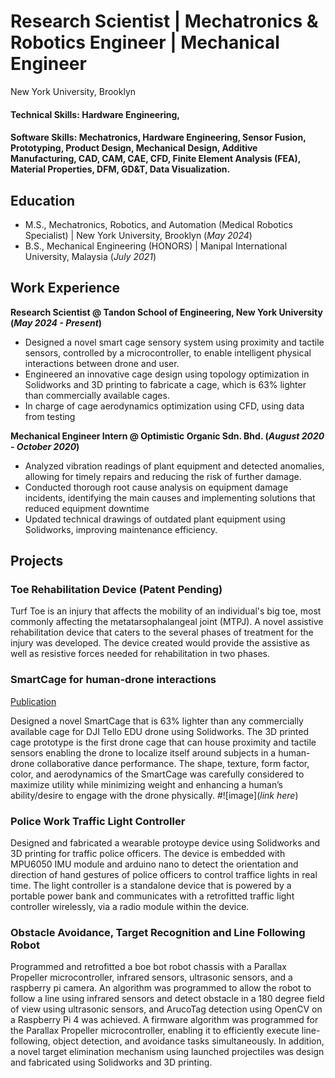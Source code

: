 # Research Scientist | Mechatronics & Robotics Engineer | Mechanical Engineer
New York University, Brooklyn

#### Technical Skills: Hardware Engineering, 
#### Software Skills:  Mechatronics, Hardware Engineering, Sensor Fusion, Prototyping, Product Design, Mechanical Design, Additive Manufacturing, CAD, CAM, CAE, CFD, Finite Element Analysis (FEA), Material Properties, DFM, GD&T, Data Visualization.

## Education						       		
- M.S., Mechatronics, Robotics, and Automation (Medical Robotics Specialist) | New York University, Brooklyn (_May 2024_)	 			        		
- B.S., Mechanical Engineering (HONORS) | Manipal International University, Malaysia (_July 2021_)

## Work Experience
**Research Scientist @ Tandon School of Engineering, New York University (_May 2024 - Present_)**
- Designed a novel smart cage sensory system using proximity and tactile sensors, controlled by a microcontroller, to enable intelligent physical interactions between drone and user.
- Engineered an innovative cage design using topology optimization in Solidworks and 3D printing to fabricate a cage, which is 63% lighter than commercially available cages.
- In charge of cage aerodynamics optimization using CFD, using data from testing

**Mechanical Engineer Intern @ Optimistic Organic Sdn. Bhd. (_August 2020 - October 2020_)**
- Analyzed vibration readings of plant equipment and detected anomalies, allowing for timely repairs and reducing the risk of further damage.
- Conducted thorough root cause analysis on equipment damage incidents, identifying the main causes and implementing solutions that reduced equipment downtime
- Updated technical drawings of outdated plant equipment using Solidworks, improving maintenance efficiency.


## Projects
### Toe Rehabilitation Device (Patent Pending)
Turf Toe is an injury that affects the mobility of an individual's big toe, most commonly affecting the metatarsophalangeal joint (MTPJ). A novel assistive rehabilitation device that caters to the several phases of treatment for the injury was developed. The device created would provide the assistive as well as resistive forces needed for rehabilitation in two phases.

<!-- - Phase One of the device provides gentle stretching exercises to help regain motion. As the initial pain subsides, regular controlled motion needs to be offered to the big toe providing pitch and yaw motion in the form of assistive motion with the help of motors.
- Phase Two of toe rehab involves stresses that are slowly applied to the tissues. In this phase, the device will enable the patient to apply pressure on the toe in the downward direction to build muscle strength and count the number of repetitions for the same to facilitate a routine for rehabilitation exercises. No active forces need to be added to the main toe. There is resistance provided to the user with the help of the servo motor, which they must overcome. -->
  

### SmartCage for human-drone interactions
[Publication](https://www.researchgate.net/publication/369195638_A_Drone_Teacher_Designing_Physical_Human-Drone_Interactions_for_Movement_Instruction) 

Designed a novel SmartCage that is 63% lighter than any commercially available cage for DJI Tello EDU drone using Solidworks. The 3D printed cage prototype is the first drone cage that can house proximity and tactile sensors enabling the drone to localize itself around subjects in a human-drone collaborative dance performance. The shape, texture, form factor, color, and aerodynamics of the SmartCage was carefully considered to maximize utility while minimizing weight and enhancing a human’s ability/desire to engage with the drone physically. 
#![image](*link here*)

### Police Work Traffic Light Controller

Designed and fabricated a wearable protoype device using Solidworks and 3D printing for traffic police officers. The device is embedded with MPU6050 IMU module and arduino nano to detect the orientation and direction of hand gestures of police officers to control traffice lights in real time. The light controller is a standalone device that is powered by a portable power bank and communicates with a retrofitted traffic light controller wirelessly, via a radio module within the device.

### Obstacle Avoidance, Target Recognition and Line Following Robot
Programmed and retrofitted a boe bot robot chassis with a Parallax Propeller microcontroller, infrared sensors, ultrasonic sensors, and a raspberry pi camera. An algorithm was programmed to allow the robot to follow a line using infrared sensors and detect obstacle in a 180 degree field of view using ultrasonic sensors, and ArucoTag detection using OpenCV on a Raspberry Pi 4 was achieved. A firmware algorithm was programmed for the Parallax Propeller microcontroller, enabling it to efficiently execute line-following, object detection, and avoidance tasks simultaneously. In addition, a novel target elimination mechanism using launched projectiles was design and fabricated using Solidworks and 3D printing. 
